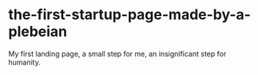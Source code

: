 # the-first-startup-page-made-by-a-plebeian
My first landing page, a small step for me, an insignificant step for humanity.
